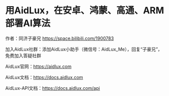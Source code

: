 # 用AidLux，在安卓、鸿蒙、高通、ARM部署AI算法

作者：同济子豪兄 https://space.bilibili.com/1900783

加入AidLux社群：添加AidLux小助手（微信号：AidLux_Me），回复“子豪兄”，免费加入答疑社群

AidLux官网：https://aidlux.com

AidLux文档：https://docs.aidlux.com

AidLux-API文档：https://docs.aidlux.com/api
